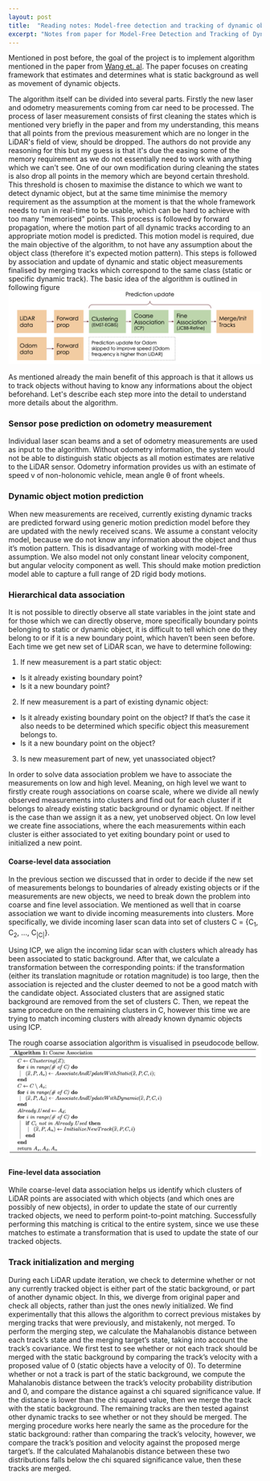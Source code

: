 ```yaml
---
layout: post
title:  "Reading notes: Model-free detection and tracking of dynamic objects with 2D lidar, Wang et al."
excerpt: "Notes from paper for Model-Free Detection and Tracking of Dynamic Objects with 2D LiDAR by Dominic Zeng Wang, Ingmar Posner and Paul Newman."
---
```


Mentioned in post before, the goal of the project is to implement algorithm mentioned in the paper from [Wang et. al](https://www.robots.ox.ac.uk/~mobile/Papers/2015IJRR_wang.pdf). The paper focuses on creating framework that estimates and determines what is static background as well as movement of dynamic objects.

The algorithm itself can be divided into several parts. Firstly the new laser and odometry measurements coming from car need to be processed. The process of laser measurement consists of first cleaning the states which is mentioned very briefly in the paper and from my understanding, this means that all points from the previous measurement which are no longer in the LiDAR's field of view, should be dropped. The authors do not provide any reasoning for this but my guess is that it's due the easing some of the memory requirement as we do not essentially need to work with anything which we can't see. One of our own modification during cleaning the states is also drop all points in the memory which are beyond certain threshold. This threshold is chosen to maximise the distance to which we want to detect dynamic object, but at the same time minimise the memory requirement as the assumption at the moment is that the whole framework needs to run in real-time to be usable, which can be hard to achieve with too many "memorised" points. This process is followed by forward propagation, where the motion part of all dynamic tracks according to an appropriate motion model is predicted. This motion model is required, due the main objective of the algorithm, to not have any assumption about the object class (therefore it's expected motion pattern). This steps is followed by association and update of dynamic and static object measurements finalised by merging tracks which correspond to the same class (static or specific dynamic track). The basic idea of the algorithm is outlined in following figure
![alg](/assets/wangetal.png)

As mentioned already the main benefit of this approach is that it allows us to track objects without having to know any informations about the object beforehand. Let's describe each step more into the detail to understand more details about the algorithm.

### Sensor pose prediction on odometry measurement
Individual laser scan beams and a set of odometry measurements are used as input to the algorithm. Without odometry information, the system would not be able to distinguish static objects as all motion estimates are relative to the LiDAR sensor. Odometry information provides us with an estimate of speed v of non-holonomic vehicle, mean angle &theta; of front wheels.

### Dynamic object motion prediction
When new measurements are received, currently existing dynamic tracks are predicted forward using generic motion prediction model before they are updated with the newly received scans. We assume a constant velocity model, because we do not know any information about the object and thus it’s motion pattern. This is disadvantage of working with model-free assumption. We also model not only constant linear velocity component, but angular velocity component as well. This should make motion prediction model able to capture a full range of 2D rigid body motions.

### Hierarchical data association
It is not possible to directly observe all state variables in the joint state and for those which we can directly observe, more specifically boundary points belonging to static or dynamic object, it is difficult to tell which one do they belong to or if it is a new boundary point, which haven’t been seen before. Each time we get new set of LiDAR scan, we have to determine following:
1. If new measurement is a part static object:
* Is it already existing boundary point?
* Is it a new boundary point?
2. If new measurement is a part of existing dynamic object:
* Is it already existing boundary point on the object? If that’s the case it also needs to be determined which specific object this measurement belongs to.
* Is it a new boundary point on the object?
3. Is new measurement part of new, yet unassociated object?

In order to solve data association problem we have to associate the measurements on low and high level. Meaning, on high level we want to firstly create rough associations on coarse scale, where we divide all newly observed measurements into clusters and find out for each cluster if it belongs to already existing static background or dynamic object. If neither is the case than we assign it as a new, yet unobserved object. On low level we create fine associations, where the each measurements within each cluster is either associated to yet exiting boundary point or used to initialized a new point.

#### Coarse-level data association
In the previous section we discussed that in order to decide if the new set of measurements belongs to boundaries of already existing objects or if the measurements are new objects, we need to break down the problem into coarse and fine level association. We mentioned as well that in coarse association we want to divide incoming measurements into clusters. More specifically, we divide incoming laser scan data into set of clusters C = {C<sub>1</sub>, C<sub>2</sub>, ..., C<sub>|C|</sub>}.

Using ICP, we align the incoming lidar scan with clusters which already has been associated to static background. After that, we calculate a transformation between the corresponding points: if the transformation (either its translation magnitude or rotation magnitude) is too large, then the association is rejected and the cluster deemed to not be a good match with the candidate object. Associated clusters that are assigned static background are removed from the set of clusters C. Then, we repeat the same procedure on the remaining clusters in C, however this time we are trying to match incoming clusters with already known dynamic objects using ICP.

The rough coarse association algorithm is visualised in pseudocode bellow.
![coarse_association_alg](/assets/coarse_association_alg.png)

#### Fine-level data association
While coarse-level data association helps us identify which clusters of LiDAR points are associated with which objects (and which ones are possibly of new objects), in order to update the state of our currently tracked objects, we need to perform point-to-point matching. Successfully performing this matching is critical to the entire system, since we use these matches to estimate a transformation that is used to update the state of our tracked objects.

### Track initialization and merging
During each LiDAR update iteration, we check to determine whether or not any currently tracked object is either part of the static background, or part of another dynamic object. In this, we diverge from original paper and check all objects, rather than just the ones newly initialized. We find experimentally that this allows the algorithm to correct previous mistakes by merging tracks that were previously, and mistakenly, not merged.
To perform the merging step, we calculate the Mahalanobis distance between each track’s state and the merging target’s state, taking into account the track’s covariance. We first test to see whether or not each track should be merged with the static background by comparing the track’s velocity with a proposed value of 0 (static objects have a velocity of 0). To determine whether or not a track is part of the static background, we compute the Mahalanobis distance between the track’s velocity probability distribution and 0, and compare the distance against a chi squared significance value. If the distance is lower than the chi squared value, then we merge the track with the static background.
The remaining tracks are then tested against other dynamic tracks to see whether or not they should be merged. The merging procedure works here nearly the same as the procedure for the static background: rather than comparing the track’s velocity, however, we compare the track’s position and velocity against the proposed merge target’s. If the calculated Mahalanobis distance between these two distributions falls below the chi squared significance value, then these tracks are merged.
